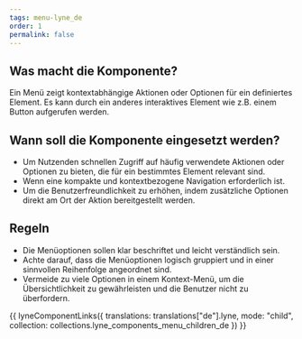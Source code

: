 ```yaml
---
tags: menu-lyne_de
order: 1
permalink: false
---
```


## Was macht die Komponente?
Ein Menü zeigt kontextabhängige Aktionen oder Optionen für ein definiertes Element. Es kann durch ein anderes interaktives Element wie z.B. einem Button aufgerufen werden. 

## Wann soll die Komponente eingesetzt werden?
* Um Nutzenden schnellen Zugriff auf häufig verwendete Aktionen oder Optionen zu bieten, die für ein bestimmtes Element relevant sind.
* Wenn eine kompakte und kontextbezogene Navigation erforderlich ist.
* Um die Benutzerfreundlichkeit zu erhöhen, indem zusätzliche Optionen direkt am Ort der Aktion bereitgestellt werden.

## Regeln
* Die Menüoptionen sollen klar beschriftet und leicht verständlich sein.
* Achte darauf, dass die Menüoptionen logisch gruppiert und in einer sinnvollen Reihenfolge angeordnet sind.
* Vermeide zu viele Optionen in einem Kontext-Menü, um die Übersichtlichkeit zu gewährleisten und die Benutzer nicht zu überfordern.

{{ lyneComponentLinks({
  translations: translations["de"].lyne,
  mode: "child",
  collection: collections.lyne_components_menu_children_de
}) }}

